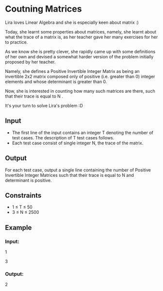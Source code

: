 # Coutning Matrices

Lira loves Linear Algebra and she is especially keen about matrix :)

Today, she learnt some properties about matrices, namely, she learnt about what the trace of a matrix is, as her teacher gave her 
many exercises for her to practice.

As we know she is pretty clever, she rapidly came up with some definitions of her own and devised a somewhat 
harder version of the problem initially proposed by her teacher.

Namely, she defines a Positive Invertible Integer Matrix as being an invertible 2x2 matrix composed 
only of positive (i.e. greater than 0) integer elements and whose determinant is greater than 0.

Now, she is interested in counting how many such matrices are there, such that their trace is equal to N .

It's your turn to solve Lira's problem :D

## Input

- The first line of the input contains an integer T denoting the number of test cases. The description of T test cases follows. 
- Each test case consist of single integer N, the trace of the matrix.

## Output

For each test case, output a single line containing the number of Positive Invertible Integer Matrices 
such that their trace is equal to N and determinant is positive.

## Constraints

- 1 ≤ T ≤ 50
- 3 ≤ N ≤ 2500

## Example

### Input:

1

3

### Output:

2
